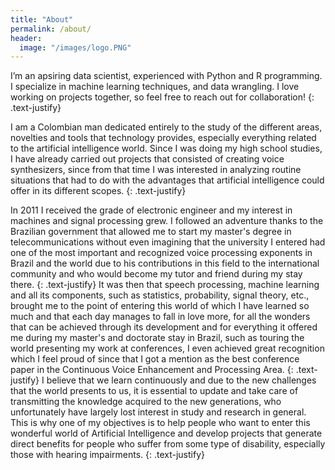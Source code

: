 ```yaml
---
title: "About"
permalink: /about/
header:
  image: "/images/logo.PNG"
---
```




I’m an apsiring data scientist, experienced with Python and R programming. I specialize in machine learning techniques, and data wrangling. I love working on projects together, so feel free to reach out for collaboration!
{: .text-justify}

I am a Colombian man dedicated entirely to the study of the different areas, novelties and tools that technology provides, especially everything related to the artificial intelligence world. Since I was doing my high school studies, I have already carried out projects that consisted of creating voice synthesizers, since from that time I was interested in analyzing routine situations that had to do with the advantages that artificial intelligence could offer in its different scopes.
{: .text-justify}

In 2011 I received the grade of electronic engineer and my interest in machines and signal processing grew. I followed an adventure thanks to the Brazilian government that allowed me to start my master's degree in telecommunications without even imagining that the university I entered had one of the most important and recognized voice processing exponents in Brazil and the world due to his contributions in this field to the international community and who would become my tutor and friend during my stay there.
{: .text-justify}
It was then that speech processing, machine learning and all its components, such as statistics, probability, signal theory, etc., brought me to the point of entering this world of which I have learned so much and that each day manages to fall in love more, for all the wonders that can be achieved through its development and for everything it offered me during my master's and doctorate stay in Brazil, such as touring the world presenting my work at conferences, I even achieved great recognition which I feel proud of since that I got a mention as the best conference paper in the Continuous Voice Enhancement and Processing Area.
{: .text-justify}
I believe that we learn continuously and due to the new challenges that the world presents to us, it is essential to update and take care of transmitting the knowledge acquired to the new generations, who unfortunately have largely lost interest in study and research in general. This is why one of my objectives is to help people who want to enter this wonderful world of Artificial Intelligence and develop projects that generate direct benefits for people who suffer from some type of disability, especially those with hearing impairments.
{: .text-justify}